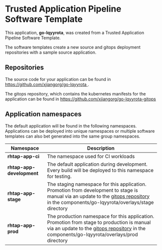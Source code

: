 # Trusted Application Pipeline Software Template

This application, **go-lqyyrota**, was created from a Trusted Application Pipeline Software Template.

The software templates create a new source and gitops deployment repositories with a sample source application. 

## Repositories

The source code for your application can be found in [https://github.com/xjiangorg/go-lqyyrota ](https://github.com/xjiangorg/go-lqyyrota ).
 
The gitops repository, which contains the kubernetes manifests for the application can be found in 
[https://github.com/xjiangorg/go-lqyyrota-gitops ](https://github.com/xjiangorg/go-lqyyrota-gitops ) 

## Application namespaces 

The default application will be found in the following namespaces. Applications can be deployed into unique namespaces or multiple software templates can also bet generated into the same group namespaces.  

|  Namespace   |  Description   |  
| -------- | -------- |
| **rhtap-app-ci** | The namespace used for CI workloads |
| **rhtap-app-development** | The default application during development. Every build will be deployed to this namespace for testing. |
| **rhtap-app-stage** | The staging namespace for this application. Promotion from development to stage is manual via an update to the [gitops repository](https://github.com/xjiangorg/go-lqyyrota-gitops ) in the components/go-lqyyrota/overlays/stage directory |
| **rhtap-app-prod** | The production namespace for this application. Promotion from stage to production is manual via an update to the [gitops repository](https://github.com/xjiangorg/go-lqyyrota-gitops ) in the components/go-lqyyrota/overlays/prod directory |